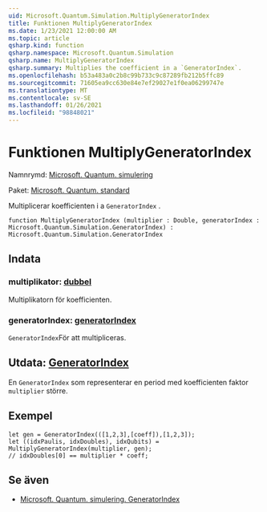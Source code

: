 ```yaml
---
uid: Microsoft.Quantum.Simulation.MultiplyGeneratorIndex
title: Funktionen MultiplyGeneratorIndex
ms.date: 1/23/2021 12:00:00 AM
ms.topic: article
qsharp.kind: function
qsharp.namespace: Microsoft.Quantum.Simulation
qsharp.name: MultiplyGeneratorIndex
qsharp.summary: Multiplies the coefficient in a `GeneratorIndex`.
ms.openlocfilehash: b53a483a0c2b8c99b733c9c87289fb212b5ffc89
ms.sourcegitcommit: 71605ea9cc630e84e7ef29027e1f0ea06299747e
ms.translationtype: MT
ms.contentlocale: sv-SE
ms.lasthandoff: 01/26/2021
ms.locfileid: "98848021"
---
```

# <a name="multiplygeneratorindex-function"></a>Funktionen MultiplyGeneratorIndex

Namnrymd: [Microsoft. Quantum. simulering](xref:Microsoft.Quantum.Simulation)

Paket: [Microsoft. Quantum. standard](https://nuget.org/packages/Microsoft.Quantum.Standard)


Multiplicerar koefficienten i a `GeneratorIndex` .

```qsharp
function MultiplyGeneratorIndex (multiplier : Double, generatorIndex : Microsoft.Quantum.Simulation.GeneratorIndex) : Microsoft.Quantum.Simulation.GeneratorIndex
```


## <a name="input"></a>Indata

### <a name="multiplier--double"></a>multiplikator: [dubbel](xref:microsoft.quantum.lang-ref.double)

Multiplikatorn för koefficienten.


### <a name="generatorindex--generatorindex"></a>generatorIndex: [generatorIndex](xref:Microsoft.Quantum.Simulation.GeneratorIndex)

`GeneratorIndex`För att multipliceras.



## <a name="output--generatorindex"></a>Utdata: [GeneratorIndex](xref:Microsoft.Quantum.Simulation.GeneratorIndex)

En `GeneratorIndex` som representerar en period med koefficienten faktor `multiplier` större.

## <a name="example"></a>Exempel

```qsharp
let gen = GeneratorIndex(([1,2,3],[coeff]),[1,2,3]);
let ((idxPaulis, idxDoubles), idxQubits) = MultiplyGeneratorIndex(multiplier, gen);
// idxDoubles[0] == multiplier * coeff;
```

## <a name="see-also"></a>Se även

- [Microsoft. Quantum. simulering. GeneratorIndex](xref:Microsoft.Quantum.Simulation.GeneratorIndex)
